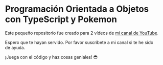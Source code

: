 # Programación Orientada a Objetos con TypeScript y Pokemon

Este pequeño repositorio fue creado para 2 vídeos de [mi canal de YouTube](https://www.youtube.com/c/MiguelReyesDeveloper).

Espero que te hayan servido. Por favor suscríbete a mi canal si te he sido de ayuda.

¡Juega con el código y haz cosas geniales! 😎
